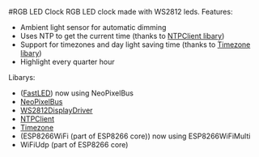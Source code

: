#RGB LED Clock
RGB LED clock made with WS2812 leds.
Features:
- Ambient light sensor for automatic dimming
- Uses NTP to get the current time (thanks to [NTPClient libary](https://github.com/arduino-libraries/NTPClient))
- Support for timezones and day light saving time (thanks to [Timezone libary](https://github.com/JChristensen/Timezone))
- Highlight every quarter hour

Libarys:
- ([FastLED](https://github.com/FastLED/FastLED)) now using NeoPixelBus
- [NeoPixelBus](https://github.com/Makuna/NeoPixelBus)
- [WS2812DisplayDriver](https://github.com/DerBrecher/RGB_LED_Display_Driver)
- [NTPClient](https://github.com/arduino-libraries/NTPClient)
- [Timezone](https://github.com/JChristensen/Timezone)
- (ESP8266WiFi (part of ESP8266 core)) now using ESP8266WiFiMulti
- WiFiUdp (part of ESP8266 core)

